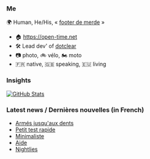 ### Me

🌍 Human, He/His, « [footer de merde](https://open-time.net/post/2013/07/17/La-veritable-histoire-du-Footer-de-merde-) » 
* 🏠 https://open-time.net 
* 🛠️ Lead dev' of [dotclear](https://git.dotclear.org/dev/dotclear)
* 📷 photo, 🚲 vélo, 🏍️ moto 
* 🇫🇷 native, 🇬🇧 speaking, 🇪🇺 living

### Insights

[![GitHub Stats](https://github-readme-stats-sigma-five.vercel.app/api?username=franck-paul)](https://github.com/franck-paul)

### Latest news / Dernières nouvelles (in French)

<!-- BLOG-POST-LIST:START -->
- [Armés jusqu&#39;aux dents](https://open-time.net/post/2025/08/03/Armes-jusqu-aux-dents)
- [Petit test rapide](https://open-time.net/post/2025/08/02/Petit-test-rapide)
- [Minimaliste](https://open-time.net/post/2025/08/01/Minimaliste)
- [Aide](https://open-time.net/post/2025/07/31/Aide)
- [Nightlies](https://open-time.net/post/2025/07/30/Nightlies)
<!-- BLOG-POST-LIST:END -->
